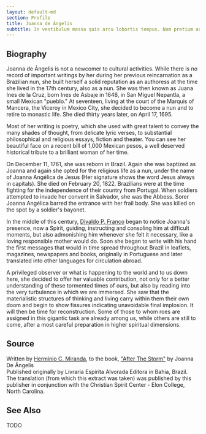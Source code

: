 ```yaml
---
layout: default-md
section: Profile
title: Joanna de Ângelis
subtitle: In vestibulum massa quis arcu lobortis tempus. Nam pretium arcu in odio vulputate luctus.
---
```


## Biography
Joanna de Ângelis is not a newcomer to cultural activities.  While there is no record of important writings by her during her previous reincarnation as a Brazilian nun, she built herself a solid reputation as an authoress at the time she lived in the 17th century, also as a nun.  She was then known as Juana Ines de la Cruz, born Ines de Asbaje in 1648, in San Miguel Nepantla, a small Mexican "pueblo." At seventeen, living at the court of the Marquis of Mancera, the Viceroy in Mexico City, she decided to become a nun and to retire to monastic life.  She died thirty years later, on April 17, 1695.

Most of her writing is poetry, which she used with great talent to convey the many shades of thought, from delicate lyric verses, to substantial philosophical and religious essays, fiction and theater.  You can see her beautiful face on a recent bill of 1,000 Mexican pesos, a well deserved historical tribute to a brilliant woman of her time. 

On December 11, 1761, she was reborn in Brazil.  Again she was baptized as Joanna and again she opted for the religious life as a nun, under the name of Joanna Angélica de Jesus (Her signature shows the word Jesus always in capitals).  She died on February 20, 1822.  Brazilians were at the time fighting for the independence of their country from Portugal.  When soldiers attempted to invade her convent in Salvador, she was the Abbess. Sorer Joanna Angélica barred the entrance with her frail body.  She was killed on the spot by a soldier's bayonet. 

In the middle of this century, [Divaldo P. Franco](/profiles/divaldo-franco) began to notice Joanna's presence, now a Spirit, guiding, instructing and consoling him at difficult moments, but also admonishing him whenever she felt it necessary, like a loving responsible mother would do.  Soon she began to write with his hand the first messages that would in time spread throughout Brazil in leaflets, magazines, newspapers and books, originally in Portuguese and later translated into other languages for circulation abroad.

A privileged observer or what is happening to the world and to us down here, she decided to offer her valuable contribution, not only for a better understanding of these tormented times of ours, but also by reading into the very turbulence in which we are immersed.  She saw that the materialistic structures of thinking and living carry within them their own doom and begin to show fissures indicating unavoidable final implosion.  It will then be time for reconstruction.  Some of those to whom roes are assigned in this gigantic task are already among us, while others are still to come, after a most careful preparation in higher spiritual dimensions.

## Source
Written by [Hermínio C. Miranda](/profiles/herminio-miranda), to the book, ["After The Storm"](/books/joanna-de-angelis/after-the-storm) by Joanna De Ângelis  
Published originally by Livraria Espírita Alvorada Editora in Bahia, Brazil.  
The translation (from which this extract was taken) was published by this publisher in conjunction with the Christian Spirit Center - Elon College, North Carolina.


## See Also

TODO